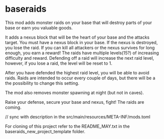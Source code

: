 # baseraids
This mod adds monster raids on your base that will destroy parts of your base or earn you valuable goods.

It adds a nexus block that will be the heart of your base and the attacks target. You must have a nexus block in your base. If the nexus is destroyed, you lose the raid. If you can kill all attackers or the nexus survives for long enough, you earn a reward!
The raids have multiple levels(15?) of increasing difficulty and reward. Defending off a raid will increase the next raid level, however, if you lose a raid, the level will be reset to 1.

After you have defended the highest raid level, you will be able to avoid raids.
Raids are intended to occur every couple of days, but there will be a the possibility to change this setting.

The mod also removes monster spawning at night (but not in caves).

Raise your defense, secure your base and nexus, fight! The raids are coming.

// sync with description in the src/main/resources/META-INF/mods.toml


For cloning of this project refer to the README_MAY.txt in the baseraids_new_project_template folder.
